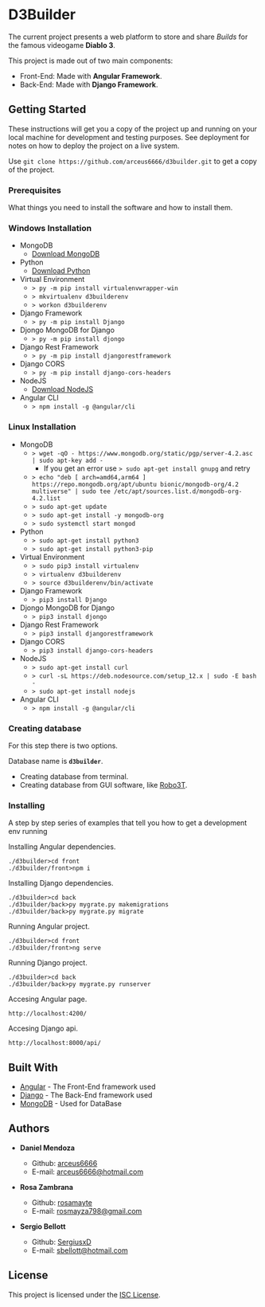 # D3Builder

The current project presents a web platform to store and share _Builds_ for the famous videogame **Diablo 3**.

This project is made out of two main components:
- Front-End: Made with **Angular Framework**.
- Back-End: Made with **Django Framework**.

## Getting Started

These instructions will get you a copy of the project up and running on your local machine for development and testing purposes. See deployment for notes on how to deploy the project on a live system.

Use `git clone https://github.com/arceus6666/d3builder.git` to get a copy of the project.

### Prerequisites

What things you need to install the software and how to install them.


### Windows Installation

- MongoDB
  + [Download MongoDB](https://www.mongodb.com/download-center/community)
- Python
  + [Download Python](https://www.python.org/downloads/)
- Virtual Environment
  + `> py -m pip install virtualenvwrapper-win`
  + `> mkvirtualenv d3builderenv`
  + `> workon d3builderenv`
- Django Framework
  + `> py -m pip install Django`
- Djongo MongoDB for Django
  + `> py -m pip install djongo`
- Django Rest Framework
  + `> py -m pip install djangorestframework`
- Django CORS
  + `> py -m pip install django-cors-headers`
- NodeJS
  + [Download NodeJS](https://nodejs.org/en/download/)
- Angular CLI
  + `> npm install -g @angular/cli`


### Linux Installation
- MongoDB
  + `> wget -qO - https://www.mongodb.org/static/pgp/server-4.2.asc | sudo apt-key add -`
    + If you get an error use `> sudo apt-get install gnupg` and retry
  + `> echo "deb [ arch=amd64,arm64 ] https://repo.mongodb.org/apt/ubuntu bionic/mongodb-org/4.2 multiverse" | sudo tee /etc/apt/sources.list.d/mongodb-org-4.2.list`
  + `> sudo apt-get update`
  + `> sudo apt-get install -y mongodb-org`
  + `> sudo systemctl start mongod`
- Python
  + `> sudo apt-get install python3`
  + `> sudo apt-get install python3-pip`
- Virtual Environment
  + `> sudo pip3 install virtualenv`
  + `> virtualenv d3builderenv`
  + `> source d3builderenv/bin/activate`
- Django Framework
  + `> pip3 install Django`
- Djongo MongoDB for Django
  + `> pip3 install djongo`
- Django Rest Framework
  + `> pip3 install djangorestframework`
- Django CORS
  + `> pip3 install django-cors-headers`
- NodeJS
  + `> sudo apt-get install curl`
  + `> curl -sL https://deb.nodesource.com/setup_12.x | sudo -E bash -`
  + `> sudo apt-get install nodejs`
- Angular CLI
  + `> npm install -g @angular/cli`

### Creating database
For this step there is two options.

Database name is **`d3builder`**.
- Creating database from terminal.
- Creating database from GUI software, like [Robo3T](https://studio3t.com/download/).


### Installing

A step by step series of examples that tell you how to get a development env running

Installing Angular dependencies.

```
./d3builder>cd front
./d3builder/front>npm i
```

Installing Django dependencies.

```
./d3builder>cd back
./d3builder/back>py mygrate.py makemigrations
./d3builder/back>py mygrate.py migrate
```

Running Angular project.

```
./d3builder>cd front
./d3builder/front>ng serve
```

Running Django project.

```
./d3builder>cd back
./d3builder/back>py mygrate.py runserver
```

Accesing Angular page.

`http://localhost:4200/`

Accesing Django api.

`http://localhost:8000/api/`

## Built With

* [Angular](https://angular.io/) - The Front-End framework used
* [Django](https://www.djangoproject.com/) - The Back-End framework used
* [MongoDB](https://www.mongodb.com/) - Used for DataBase


## Authors

* **Daniel Mendoza**
  - Github: [arceus6666](https://github.com/arceus6666)
  - E-mail: arceus6666@hotmail.com

* **Rosa Zambrana**
  - Github: [rosamayte](https://github.com/rosamayte)
  - E-mail: rosmayza798@gmail.com
* **Sergio Bellott**
  - Github: [SergiusxD](https://github.com/SergiusxD)
  - E-mail: sbellott@hotmail.com
## License

This project is licensed under the [ISC License](https://www.isc.org/licenses/).
